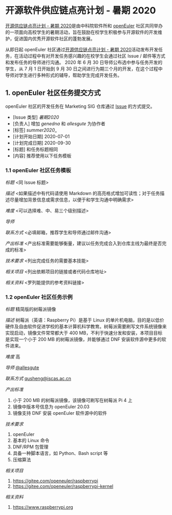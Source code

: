 # 开源软件供应链点亮计划 - 暑期 2020 

[开源供应链点亮计划 - 暑期 2020](https://isrc.iscas.ac.cn/summer2020)是由中科院软件所和 [openEuler](https://openeuler.org) 社区共同举办的一项面向高校学生的暑期活动，旨在鼓励在校学生积极参与开源软件的开发维护，促进国内优秀开源软件社区的蓬勃发展。

从即日起 openEuler 社区通过[开源供应链点亮计划 - 暑期 2020](https://isrc.iscas.ac.cn/summer2020)活动发布开发任务，在活动过程中有对开发任务感兴趣的在校学生会通过社区 Issue / 邮件等方式和发布任务的导师进行沟通。 2020 年 6 月 30 日导师公布选中参与任务开发的学生，从 7 月 1 日开始到 9 月 30 日之间进行为期三个月的开发，在这个过程中导师对学生进行多种形式的辅导，帮助学生完成开发任务。

## 1. openEuler 社区任务提交方式

openEuler 社区的开发任务在 Marketing SIG 仓库通过 [Issue](https://gitee.com/openeuler/marketing/issues) 的方式提交。

- [Issue 类型] _暑期2020_
- [负责人] 增加 _genedna_ 和 _allesgute_ 为协作者
- [标签] _summer2020__
- [计划开始日期] 2020-07-01
- [计划完成日期] 2020-09-30
- [标题] 和任务标题相同
- [内容] 推荐使用以下任务模板

### 1.1 openEuler 社区任务模板

_标题_ <同 Issue 标题>

_描述_ <如果描述中有代码请使用 Markdown 的高亮格式增加可读性；对于任务描述尽量增加背景信息或需求信息，以便于和学生沟通中明确需求>

_难度_ <可以选择难、中、易三个级别描述>

_导师_ <gitee ID>

_联系方式_ <必填邮箱，推荐学生和导师通过邮件沟通>

_产出标准_ <产出标准需要能够衡量，建议以任务完成合入到仓库主线为最终是否完成的标准>

_技术要求_ <列出完成任务的需要基本技能>

_相关项目_ <列出依赖项目的链接或者代码仓库地址>

_相关资料_ <罗列能提供的参考资料链接>


### 1.2 openEuler 社区任务示例

_标题_ 精简版的树莓派镜像
 
_描述_ 树莓派（英语：Raspberry Pi）是基于 Linux 的单片机电脑，目的是以低价硬件及自由软件促进学校的基本计算机科学教育。树莓派需要刷写文件系统镜像来实现启动，镜像文件常常都大于 400 MB，不利于快速分发和安装，本项目目标是实现一个小于 200 MB 的树莓派镜像，并能够通过 DNF 安装软件源中更多的软件进来。
 
_难度_ 高
 
_导师_ [@allesgute](https://gitee.com/allesgute)
 
_联系方式_ qusheng@iscas.ac.cn
 
_产出标准_
1. 小于 200 MB 的树莓派镜像，该镜像可刷写在树莓派 Pi 4 上
2. 镜像中版本号信息为 openEuler 20.03
3. 镜像支持 DNF 安装 openEuler 软件源中的软件
 
_技术要求_
1. openEuler
2. 基本的 Linux 命令
3. DNF/RPM 包管理
4. 具备一种脚本语言，如 Python、Bash script 等
5. 压缩算法
 
_相关项目_
1. https://gitee.com/openeuler/raspberrypi
2. https://gitee.com/openeuler/raspberrypi-kernel

_相关资料_
1. https://www.raspberrypi.org